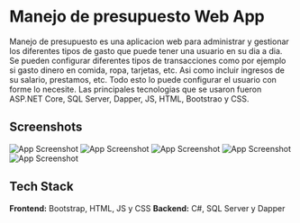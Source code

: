 
# Manejo de presupuesto Web App

Manejo de presupuesto es una aplicacion web para administrar y gestionar los diferentes tipos de gasto que puede tener una usuario en su dia a dia. Se pueden configurar diferentes tipos de transacciones como por ejemplo si gasto dinero en comida, ropa, tarjetas, etc. Asi como incluir ingresos de su salario, prestamos, etc. Todo esto lo puede configurar el usuario con forme lo necesite. Las principales tecnologias que se usaron fueron ASP.NET Core, SQL Server, Dapper, JS, HTML, Bootstrao y CSS.  

## Screenshots


![App Screenshot](img/api.PNG)
![App Screenshot](img/api.PNG)
![App Screenshot](img/api.PNG)
![App Screenshot](img/api.PNG)
![App Screenshot](img/api.PNG)



## Tech Stack

**Frontend:** Bootstrap, HTML, JS y CSS
**Backend:** C#, SQL Server y Dapper


